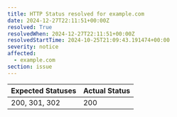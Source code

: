 ```yaml
---
title: HTTP Status resolved for example.com
date: 2024-12-27T22:11:51+00:00Z
resolved: True
resolvedWhen: 2024-12-27T22:11:51+00:00Z
resolvedStartTime: 2024-10-25T21:09:43.191474+00:00
severity: notice
affected:
  - example.com
section: issue
---
```


| Expected Statuses | Actual Status  |
|-------------------|----------------|
| 200, 301, 302 | 200 |
